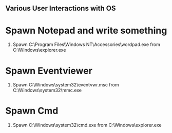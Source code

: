 ## Various User Interactions with OS

# Spawn Notepad and write something 
1. Spawn C:\Program Files\Windows NT\Accessories\wordpad.exe from C:\Windows\explorer.exe

# Spawn Eventviewer 
1. Spawn C:\Windows\system32\eventvwr.msc from C:\Windows\system32\mmc.exe

# Spawn Cmd 
1. Spawn C:\Windows\system32\cmd.exe from C:\Windows\explorer.exe
